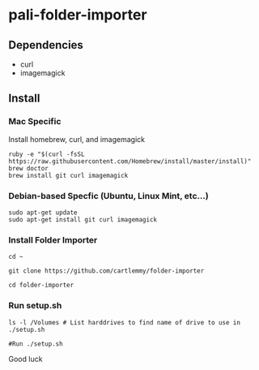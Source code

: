 # pali-folder-importer

## Dependencies
* curl
* imagemagick

## Install

### Mac Specific
Install homebrew, curl, and imagemagick
```
ruby -e "$(curl -fsSL https://raw.githubusercontent.com/Homebrew/install/master/install)"
brew doctor
brew install git curl imagemagick
```

### Debian-based Specfic (Ubuntu, Linux Mint, etc...)
```
sudo apt-get update
sudo apt-get install git curl imagemagick
```

### Install Folder Importer
```
cd ~

git clone https://github.com/cartlemmy/folder-importer

cd folder-importer
```

### Run setup.sh
```
ls -l /Volumes # List harddrives to find name of drive to use in ./setup.sh

#Run ./setup.sh
```

Good luck
